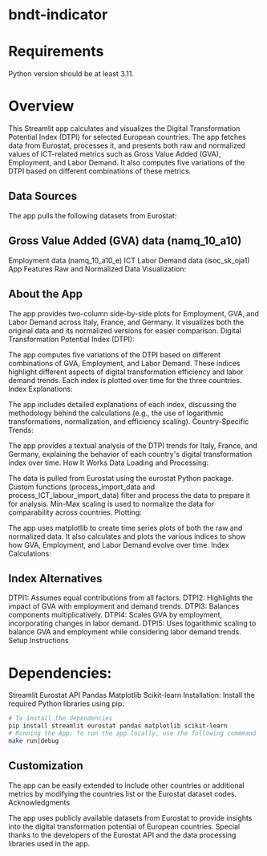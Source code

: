 # bndt-indicator

# Requirements
Python version should be at least 3.11.

# Overview

This Streamlit app calculates and visualizes the Digital Transformation Potential Index (DTPI) for selected European countries. The app fetches data from Eurostat, processes it, and presents both raw and normalized values of ICT-related metrics such as Gross Value Added (GVA), Employment, and Labor Demand. It also computes five variations of the DTPI based on different combinations of these metrics.

## Data Sources
The app pulls the following datasets from Eurostat:

## Gross Value Added (GVA) data (namq_10_a10)
Employment data (namq_10_a10_e)
ICT Labor Demand data (isoc_sk_oja1)
App Features
Raw and Normalized Data Visualization:

## About the App

The app provides two-column side-by-side plots for Employment, GVA, and Labor Demand across Italy, France, and Germany.
It visualizes both the original data and its normalized versions for easier comparison.
Digital Transformation Potential Index (DTPI):

The app computes five variations of the DTPI based on different combinations of GVA, Employment, and Labor Demand. These indices highlight different aspects of digital transformation efficiency and labor demand trends.
Each index is plotted over time for the three countries.
Index Explanations:

The app includes detailed explanations of each index, discussing the methodology behind the calculations (e.g., the use of logarithmic transformations, normalization, and efficiency scaling).
Country-Specific Trends:

The app provides a textual analysis of the DTPI trends for Italy, France, and Germany, explaining the behavior of each country's digital transformation index over time.
How It Works
Data Loading and Processing:

The data is pulled from Eurostat using the eurostat Python package.
Custom functions (process_import_data and process_ICT_labour_import_data) filter and process the data to prepare it for analysis.
Min-Max scaling is used to normalize the data for comparability across countries.
Plotting:

The app uses matplotlib to create time series plots of both the raw and normalized data.
It also calculates and plots the various indices to show how GVA, Employment, and Labor Demand evolve over time.
Index Calculations:

## Index Alternatives

DTPI1: Assumes equal contributions from all factors.
DTPI2: Highlights the impact of GVA with employment and demand trends.
DTPI3: Balances components multiplicatively.
DTPI4: Scales GVA by employment, incorporating changes in labor demand.
DTPI5: Uses logarithmic scaling to balance GVA and employment while considering labor demand trends.
Setup Instructions

# Dependencies:

Streamlit
Eurostat API
Pandas
Matplotlib
Scikit-learn
Installation: Install the required Python libraries using pip:

```bash
# To install the dependencies
pip install streamlit eurostat pandas matplotlib scikit-learn
# Running the App: To run the app locally, use the following commmand
make run|debug
```

## Customization
The app can be easily extended to include other countries or additional metrics by modifying the countries list or the Eurostat dataset codes.
Acknowledgments

The app uses publicly available datasets from Eurostat to provide insights into the digital transformation potential of European countries. Special thanks to the developers of the Eurostat API and the data processing libraries used in the app.